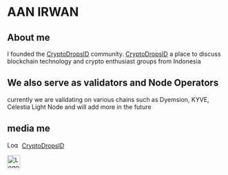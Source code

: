 # AAN IRWAN 

## About me 
I founded the [CryptoDropsID](https://twitter.com/cryptodropsid) community. [CryptoDropsID](https://twitter.com/cryptodropsid) a place to discuss blockchain technology and crypto enthusiast groups from Indonesia

## We also serve as validators and Node Operators
currently we are validating on various chains such as Dyemsion, KYVE, Celestia Light Node and will add more in the future

## media me 
<img src="https://upload.wikimedia.org/wikipedia/commons/thumb/c/ce/X_logo_2023.svg/180px-X_logo_2023.svg.png" alt="Logo MySQL" width="30" height="15"> [CryptoDropsID](https://twitter.com/cryptodropsid)


<img src="https://upload.wikimedia.org/wikipedia/commons/thumb/8/83/Telegram_2019_Logo.svg/182px-Telegram_2019_Logo.svg.png" alt="Logo Telegram" width="30" height="30">


